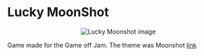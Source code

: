 # Lucky MoonShot

<p align="center">
  <img src="https://img.itch.zone/aW1nLzQ3MTAyMzkucG5n/315x250%23c/QM2pRU.png" alt="Lucky Moonshot image"/>
</p>

Game made for the Game off Jam. The theme was Moonshot [link](https://virtuoso-rotins.itch.io/lucky-moonshot)

